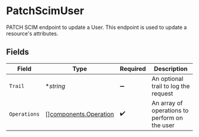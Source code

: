 # PatchScimUser

PATCH SCIM endpoint to update a User. This endpoint is used to update a resource's attributes.


## Fields

| Field                                                          | Type                                                           | Required                                                       | Description                                                    |
| -------------------------------------------------------------- | -------------------------------------------------------------- | -------------------------------------------------------------- | -------------------------------------------------------------- |
| `Trail`                                                        | **string*                                                      | :heavy_minus_sign:                                             | An optional trail to log the request                           |
| `Operations`                                                   | [][components.Operation](../../models/components/operation.md) | :heavy_check_mark:                                             | An array of operations to perform on the user                  |